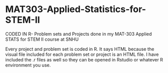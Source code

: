 # MAT303-Applied-Statistics-for-STEM-II
CODED IN R- Problem sets and Projects done in my MAT-303 Applied STATS for STEM II course at SNHU

Every project and problem set is coded in R. It says HTML because the visual file included for each problem set or project is an HTML file. I have included the .r files as well so they can be opened in Rstudio or whatever R environment you use.
